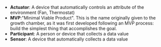 * **Actuator**: A device that automatically controls an attribute of the environment (Fan, Thermostat)
* **MVP**:"Minimal Viable Product".  This is the name originally given to the growth chamber, as it was first developed following an MVP process: build the simplest thing that accomplishes the goal.
* **Participant**: A person or device that collects a data value
* **Sensor**: A device that automatically collects a data value